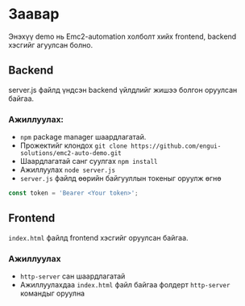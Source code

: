 # Заавар

Энэхүү demo нь Emc2-automation холболт хийх frontend, backend хэсгийг агуулсан болно.

## Backend

server.js файлд үндсэн backend үйлдлийг жишээ болгон оруулсан байгаа. 

### Ажиллуулах:

* `npm` package manager шаардлагатай.
* Прожектийг клондох `git clone https://github.com/engui-solutions/emc2-auto-demo.git`
* Шаардлагатай санг суулгах `npm install`
* Ажиллуулах `node server.js`
* `server.js` файлд өөрийн байгууллын токеныг оруулж өгнө

```js
const token = 'Bearer <Your token>';
```

## Frontend

`index.html` файлд frontend хэсгийг оруулсан байгаа.

### Ажиллуулах

* `http-server` сан шаардлагатай
* Ажиллуулахдаа `index.html` файл байгаа фолдерт `http-server` командыг оруулна
